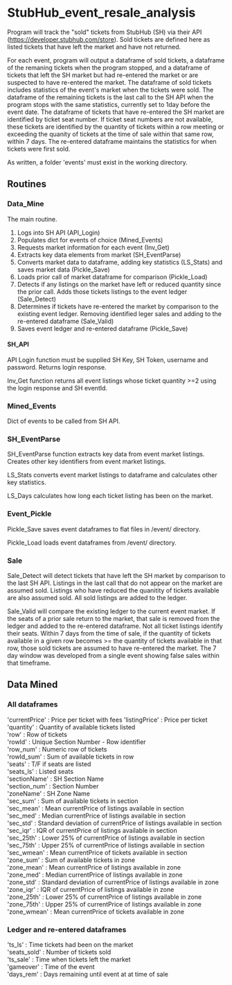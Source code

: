 # StubHub_event_resale_analysis
Program will track the "sold" tickets from StubHub (SH) via their API (https://developer.stubhub.com/store). Sold tickets are defined here as listed tickets that have left the market and have not returned.

For each event, program will output a dataframe of sold tickets, a dataframe of the remaning tickets when the program stopped, and a dataframe of tickets that left the SH market but had re-entered the market or are suspected to have re-entered the market. The dataframe of sold tickets includes statistics of the event's market when the tickets were sold. The dataframe of the remaining tickets is the last call to the SH API when the program stops with the same statistics, currently set to 1day before the event date. The dataframe of tickets that have re-entered the SH market are identified by ticket seat number. If ticket seat numbers are not available, these tickets are identified by the quantity of tickets within a row meeting or exceeding the quanity of tickets at the time of sale within that same row, within 7 days. The re-entered dataframe maintains the statistics for when tickets were first sold. 

As written, a folder 'events' must exist in the working directory.

## Routines
### Data_Mine
The main routine. 

1) Logs into SH API (API_Login)
2) Populates dict for events of choice (Mined_Events)
3) Requests market information for each event (Inv_Get)
4) Extracts key data elements from market (SH_EventParse)
5) Converts market data to dataframe, adding key statistics (LS_Stats) and saves market data (Pickle_Save)
6) Loads prior call of market dataframe for comparison (Pickle_Load)
7) Detects if any listings on the market have left or reduced quantity since the prior call. Adds those tickets listings to the event ledger (Sale_Detect)
8) Determines if tickets have re-entered the market by comparison to the existing event ledger. Removing identified leger sales and adding to the re-entered dataframe (Sale_Valid)
9) Saves event ledger and re-entered dataframe (Pickle_Save)

#### SH_API
API Login function must be supplied SH Key, SH Token, username and password. Returns login response.

Inv_Get function returns all event listings whose ticket quantity >=2 using the  login response and SH eventId.

### Mined_Events
Dict of events to be called from SH API.

### SH_EventParse
SH_EventParse function extracts key data from event market listings. Creates other key identifiers from event market listings.

LS_Stats converts event market listings to dataframe and calculates other key statistics.

LS_Days calculates how long each ticket listing has been on the market.

### Event_Pickle
Pickle_Save saves event dataframes to flat files in /event/ directory.

Pickle_Load loads event dataframes from /event/ directory.

### Sale
Sale_Detect will detect tickets that have left the SH market by comparison to the last SH API. Listings in the last call that do not appear on the market are assumed sold. Listings who have reduced the quanitity of tickets available are also assumed sold. All sold listings are added to the ledger.

Sale_Valid will compare the existing ledger to the current event market. If the seats of a prior sale return to the market, that sale is removed from the ledger and added to the re-entered dataframe. Not all ticket listings identify their seats. Within 7 days from the time of sale, if the quantity of tickets available in a given row becomes >= the quantity of tickets available in that row, those sold tickets are assumed to have re-entered the market. The 7 day window was developed from a single event showing false sales within that timeframe.

## Data Mined
### All dataframes
'currentPrice'	:	Price per ticket with fees
'listingPrice'	:	Price per ticket                                                
'quantity'	:	Quantity of available tickets listed                                
'row'	:	Row of tickets                                                          
'rowId'	:	Unique Section Number  - Row identifier                                 
'row_num'	:	Numeric row of tickets                                              
'rowId_sum'	:	Sum of available tickets in row                                     
'seats'	:	T/F if seats are listed                                                 
'seats_ls'	:	Listed seats                                                        
'sectionName'	:	SH Section Name                                                 
'section_num'	:	Section Number                                                  
'zoneName'	:	SH Zone Name                                                        
'sec_sum'	:	Sum of available tickets in section                                 
'sec_mean'	:	Mean currentPrice of listings available in section                  
'sec_med'	:	Median currentPrice of listings available in section                
'sec_std'	:	Standard deviation of currentPrice of listings available in section 
'sec_iqr'	:	IQR of currentPrice of listings available in section                
'sec_25th'	:	Lower 25% of currentPrice of listings available in section          
'sec_75th'	:	Upper 25% of currentPrice of listings available in section          
'sec_wmean'	:	Mean currentPrice of tickets available in section                   
'zone_sum'	:	Sum of available tickets in zone                                    
'zone_mean'	:	Mean currentPrice of listings available in zone                     
'zone_med'	:	Median currentPrice of listings available in zone                   
'zone_std'	:	Standard deviation of currentPrice of listings available in zone    
'zone_iqr'	:	IQR of currentPrice of listings available in zone                   
'zone_25th'	:	Lower 25% of currentPrice of listings available in zone             
'zone_75th'	:	Upper 25% of currentPrice of listings available in zone             
'zone_wmean'	:	Mean currentPrice of tickets available in zone                  


### Ledger and re-entered dataframes
'ts_ls'	:	Time tickets had been on the market                                     
'seats_sold'	:	Number of tickets sold                                          
'ts_sale'	:	Time when tickets left the market                                   
'gameover'	:	Time of the event                                                   
'days_rem'	:	Days remaining until event at at time of sale
